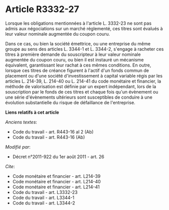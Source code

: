 # Article R3332-27

Lorsque les obligations mentionnées à l'article L. 3332-23 ne sont pas admis aux négociations sur un marché réglementé, ces
titres sont évalués à leur valeur nominale augmentée du coupon couru. 

Dans ce cas, ou bien la société émettrice, ou une entreprise du même groupe au sens des articles L. 3344-1 et L. 3344-2,
s'engage à racheter ces titres à première demande du souscripteur à leur valeur nominale augmentée du coupon couru, ou bien
il est instauré un mécanisme équivalent, garantissant leur rachat à ces mêmes conditions. En outre, lorsque ces titres de
créance figurent à l'actif d'un fonds commun de placement ou d'une société d'investissement à capital variable régis par les
articles L. 214-39, L. 214-40 ou L. 214-41 du code monétaire et financier, la méthode de valorisation est définie par un
expert indépendant, lors de la souscription par le fonds de ces titres et chaque fois qu'un évènement ou une série
d'évènements ultérieurs sont susceptibles de conduire à une évolution substantielle du risque de défaillance de l'entreprise.

**Liens relatifs à cet article**

_Anciens textes_:

  - Code du travail - art. R443-16 al 2 (Ab)
  - Code du travail - art. R443-16 (Ab)

_Modifié par_:

  - Décret n°2011-922 du 1er août 2011 - art. 26

_Cite_:

  - Code monétaire et financier - art. L214-39
  - Code monétaire et financier - art. L214-40
  - Code monétaire et financier - art. L214-41
  - Code du travail - art. L3332-23
  - Code du travail - art. L3344-1
  - Code du travail - art. L3344-2
